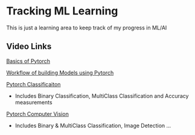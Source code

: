 # Tracking ML Learning

This is just a learning area to keep track of my progress in ML/AI

## Video Links
[Basics of Pytorch](https://colab.research.google.com/drive/1qRY6VEp0YSJTmM49a68P434GTNsQ98x9?authuser=1#scrollTo=UbgpYRitBhz0)

[Workflow of building Models using Pytorch](https://colab.research.google.com/github/mrdbourke/pytorch-deep-learning/blob/main/01_pytorch_workflow.ipynb#scrollTo=mBR1qvqhec09)

[Pytorch Classificaiton](https://colab.research.google.com/github/mrdbourke/pytorch-deep-learning/blob/main/02_pytorch_classification.ipynb#scrollTo=m_JNlpd4L6dL)
- Includes Binary Classification, MultiClass Classification and Accuracy measurements

[Pytorch Computer Vision](https://colab.research.google.com/github/mrdbourke/pytorch-deep-learning/blob/main/03_pytorch_computer_vision.ipynb#scrollTo=3d239ed2-4028-4603-8db3-ffca2b727819)
- Includes Binary & MultiClass Classification, Image Detection ... 

